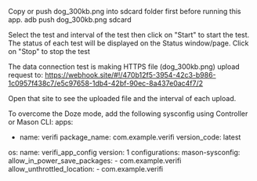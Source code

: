 Copy or push dog_300kb.png into sdcard folder first before running this app.
adb push dog_300kb.png sdcard

Select the test and interval of the test then click on "Start" to start the test.
The status of each test will be displayed on the Status window/page.
Click on "Stop" to stop the test

The data connection test is making HTTPS file (dog_300kb.png) upload request to: 
https://webhook.site/#!/470b12f5-3954-42c3-b986-1c0957f438c7/e5c97658-1db4-42bf-90ec-8a437e0ac4f7/2

Open that site to see the uploaded file and the interval of each upload.


To overcome the Doze mode, add the following sysconfig using Controller or Mason CLI:
apps:
  - name: verifi
    package_name: com.example.verifi
    version_code: latest

os:
  name: verifi_app_config
  version: 1
  configurations:
    mason-sysconfig:
      allow_in_power_save_packages:
        - com.example.verifi
      allow_unthrottled_location:
        - com.example.verifi        

